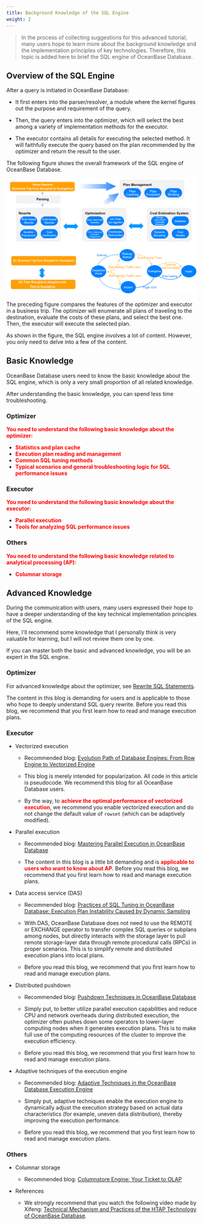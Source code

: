 ```yaml
---
title: Background Knowledge of the SQL Engine
weight: 2
---
```


> In the process of collecting suggestions for this advanced tutorial, many users hope to learn more about the background knowledge and the implementation principles of key technologies. Therefore, this topic is added here to brief the SQL engine of OceanBase Database.

## Overview of the SQL Engine
After a query is initiated in OceanBase Database:

- It first enters into the parser/resolver, a module where the kernel figures out the purpose and requirement of the query.

- Then, the query enters into the optimizer, which will select the best among a variety of implementation methods for the executor.

- The executor contains all details for executing the selected method. It will faithfully execute the query based on the plan recommended by the optimizer and return the result to the user.


The following figure shows the overall framework of the SQL engine of OceanBase Database.

![image.png](/img/user_manual/operation_and_maintenance/en-US/scenario_best_practices/chapter_03_htap/02_background_knowledge/001.png)


The preceding figure compares the features of the optimizer and executor in a business trip. The optimizer will enumerate all plans of traveling to the destination, evaluate the costs of these plans, and select the best one. Then, the executor will execute the selected plan.

As shown in the figure, the SQL engine involves a lot of content. However, you only need to delve into a few of the content.

## Basic Knowledge

OceanBase Database users need to know the basic knowledge about the SQL engine, which is only a very small proportion of all related knowledge.

After understanding the basic knowledge, you can spend less time troubleshooting.

### Optimizer
**<font color="red">You need to understand the following basic knowledge about the optimizer:</font>**
- **<font color="red">Statistics and plan cache</font>**
- **<font color="red">Execution plan reading and management</font>**
- **<font color="red">Common SQL tuning methods</font>**
- **<font color="red">Typical scenarios and general troubleshooting logic for SQL performance issues</font>**

### Executor
**<font color="red">You need to understand the following basic knowledge about the executor:</font>**
- **<font color="red">Parallel execution</font>**
- **<font color="red">Tools for analyzing SQL performance issues</font>**

### Others
**<font color="red">You need to understand the following basic knowledge related to analytical processing (AP):</font>**
- **<font color="red">Columnar storage</font>**

## Advanced Knowledge

During the communication with users, many users expressed their hope to have a deeper understanding of the key technical implementation principles of the SQL engine.

Here, I'll recommend some knowledge that I personally think is very valuable for learning, but I will not review them one by one.

If you can master both the basic and advanced knowledge, you will be an expert in the SQL engine.



### Optimizer

For advanced knowledge about the optimizer, see [Rewrite SQL Statements](https://open.oceanbase.com/blog/10900289).

The content in this blog is demanding for users and is applicable to those who hope to deeply understand SQL query rewrite. Before you read this blog, we recommend that you first learn how to read and manage execution plans.


### Executor

- Vectorized execution

    - Recommended blog: [Evolution Path of Database Engines: From Row Engine to Vectorized Engine](https://open.oceanbase.com/blog/12082655296)

    - This blog is merely intended for popularization. All code in this article is pseudocode. We recommend this blog for all OceanBase Database users.
    
    - By the way, to **<font color="red">achieve the optimal performance of vectorized execution</font>**, we recommend you enable vectorized execution and do not change the default value of `rowset` (which can be adaptively modified).


- Parallel execution

    - Recommended blog: [Mastering Parallel Execution in OceanBase Database](https://open.oceanbase.com/blog/7083583808)

    - The content in this blog is a little bit demanding and is **<font color="red">applicable to users who want to know about AP</font>**. Before you read this blog, we recommend that you first learn how to read and manage execution plans.

- Data access service (DAS)
    - Recommended blog: [Practices of SQL Tuning in OceanBase Database: Execution Plan Instability Caused by Dynamic Sampling](https://open.oceanbase.com/blog/12134198082#%E7%AC%AC%E4%BA%8C%E4%B8%AA%E9%97%AE%E9%A2%98)

    - With DAS, OceanBase Database does not need to use the REMOTE or EXCHANGE operator to transfer complex SQL queries or subplans among nodes, but directly interacts with the storage layer to pull remote storage-layer data through remote procedural calls (RPCs) in proper scenarios. This is to simplify remote and distributed execution plans into local plans.

    - Before you read this blog, we recommend that you first learn how to read and manage execution plans.

- Distributed pushdown
    - Recommended blog: [Pushdown Techniques in OceanBase Database](https://open.oceanbase.com/blog/5382203648)

    - Simply put, to better utilize parallel execution capabilities and reduce CPU and network overheads during distributed execution, the optimizer often pushes down some operators to lower-layer computing nodes when it generates execution plans. This is to make full use of the computing resources of the cluster to improve the execution efficiency.

    - Before you read this blog, we recommend that you first learn how to read and manage execution plans.

- Adaptive techniques of the execution engine
    - Recommended blog: [Adaptive Techniques in the OceanBase Database Execution Engine](https://open.oceanbase.com/blog/5250647552)

    - Simply put, adaptive techniques enable the execution engine to dynamically adjust the execution strategy based on actual data characteristics (for example, uneven data distribution), thereby improving the execution performance.

    - Before you read this blog, we recommend that you first learn how to read and manage execution plans.



### Others

- Columnar storage
    - Recommended blog: [Columnstore Engine: Your Ticket to OLAP](https://open.oceanbase.com/blog/11547010336)

- References
    - We strongly recommend that you watch the following video made by Xifeng: [Technical Mechanism and Practices of the HTAP Technology of OceanBase Database](https://www.oceanbase.com/video/9000963).